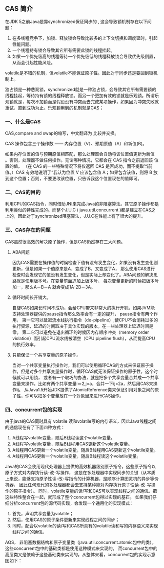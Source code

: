 ## CAS 简介

在JDK 5之前Java是靠synchronized保证同步的 , 这会导致锁机制存在以下问题：
1. 在多线程竞争下，加锁、释放锁会导致比较多的上下文切换和调度延时，引起性能问题。
2. 一个线程持有锁会导致其它所有需要此锁的线程挂起。
3. 如果一个优先级高的线程等待一个优先级低的线程释放锁会导致优先级倒置，从而会引起性能风险。

volatile是不错的机制，但volatile不能保证原子性。因此对于同步还是要回到锁机制上。

独占锁是一种悲观锁，synchronized就是一种独占锁，会导致其它所有需要锁的线程挂起，等待持有锁的线程释放锁。而另一个更加有效的锁就是乐观锁。所谓乐观锁就是，每次不加锁而是假设没有冲突而去完成某项操作，如果因为冲突失败就重试，直到成功为止。乐观锁用到的机制就是CAS；

### 一、什么是CAS
CAS,compare and swap的缩写，中文翻译为  比较并交换。

CAS 操作包含三个操作数 —— 内存位置（V）、预期原值（A）和新值(B)。 

如果内存位置的值与预期原值相匹配，那么处理器会自动将该位置值更新为新值 。否则，处理器不做任何操作。无论哪种情况，它都会在 CAS 指令之前返回该 位置的值。
（在 CAS 的一些特殊情况下将仅返回 CAS 是否成功，而不提取当前 值。）CAS 有效地说明了“我认为位置 V 应该包含值 A；如果包含该值，则将 B 放到这个位置；否则，不要更改该位置，只告诉我这个位置现在的值即可。

### 二、CAS的目的

利用CPU的CAS指令，同时借助JNI来完成Java的非阻塞算法。其它原子操作都是利用类似的特性完成的。而整个J.U.C ( java.util.concurrent )都是建立在CAS之上的，因此对于synchronized阻塞算法，J.U.C在性能上有了很大的提升。

### 三、CAS存在的问题
CAS虽然很高效的解决原子操作，但是CAS仍然存在三大问题。
1. ABA问题

    因为CAS需要在操作值的时候检查下值有没有发生变化，如果没有发生变化则更新，但是如果一个值原来是A，变成了B，又变成了A，
    那么使用CAS进行检查时会发现它的值没有发生变化，但是实际上却变化了。ABA问题的解决思路就是使用版本号。在变量前面追加上版本号，
    每次变量更新的时候把版本号加一，那么A－B－A 就会变成1A-2B－3A。

2. 循环时间长开销大。
    
    自旋CAS如果长时间不成功，会给CPU带来非常大的执行开销。如果JVM能支持处理器提供的pause指令那么效率会有一定的提升，
    pause指令有两个作用，
    第一它可以延迟流水线执行指令（de-pipeline）,使CPU不会消耗过多的执行资源，延迟的时间取决于具体实现的版本，在一些处理器上延迟时间是零。
    第二它可以避免在退出循环的时候因内存顺序冲突（memory order violation）而引起CPU流水线被清空（CPU pipeline flush），从而提高CPU的执行效率。

3. 只能保证一个共享变量的原子操作。
    
    当对一个共享变量执行操作时，我们可以使用循环CAS的方式来保证原子操作，但是对多个共享变量操作时，循环CAS就无法保证操作的原子性，这个时候就可以用锁，
    或者有一个取巧的办法，就是把多个共享变量合并成一个共享变量来操作。比如有两个共享变量i＝2,j=a，合并一下ij=2a，然后用CAS来操作ij。
    从Java1.5开始JDK提供了AtomicReference类来保证引用对象之间的原子性，你可以把多个变量放在一个对象里来进行CAS操作。

### 四、concurrent包的实现

由于java的CAS同时具有 volatile 读和volatile写的内存语义，因此Java线程之间的通信现在有了下面四种方式：
1. A线程写volatile变量，随后B线程读这个volatile变量。
2. A线程写volatile变量，随后B线程用CAS更新这个volatile变量。
3. A线程用CAS更新一个volatile变量，随后B线程用CAS更新这个volatile变量。
4. A线程用CAS更新一个volatile变量，随后B线程读这个volatile变量。

Java的CAS会使用现代处理器上提供的高效机器级别原子指令，这些原子指令以原子方式对内存执行读-改-写操作，
这是在多处理器中实现同步的关键（从本质上来说，能够支持原子性读-改-写指令的计算机器，是顺序计算图灵机的异步等价机器，
因此任何现代的多处理器都会去支持某种能对内存执行原子性读-改-写操作的原子指令）。
同时，volatile变量的读/写和CAS可以实现线程之间的通信。把这些特性整合在一起，就形成了整个concurrent包得以实现的基石。
如果我们仔细分析concurrent包的源代码实现，会发现一个通用化的实现模式：

1. 首先，声明共享变量为volatile；
2. 然后，使用CAS的原子条件更新来实现线程之间的同步；
3. 同时，配合以volatile的读/写和CAS所具有的volatile读和写的内存语义来实现线程之间的通信。

AQS， 非阻塞数据结构和原子变量类（java.util.concurrent.atomic包中的类），这些concurrent包中的基础类都是使用这种模式来实现的，
而concurrent包中的高层类又是依赖于这些基础类来实现的。从整体来看，concurrent包的实现示意图如下：